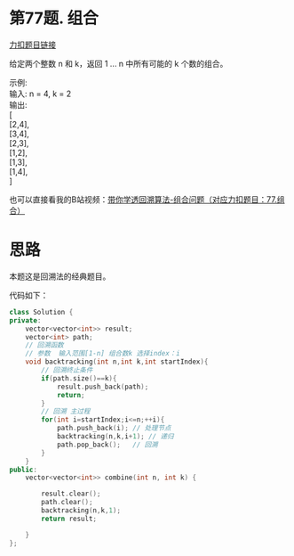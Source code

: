 

# 第77题. 组合

[力扣题目链接](https://leetcode-cn.com/problems/combinations/ )

给定两个整数 n 和 k，返回 1 ... n 中所有可能的 k 个数的组合。   

示例:    
输入: n = 4, k = 2   
输出:   
[   
  [2,4],   
  [3,4],   
  [2,3],   
  [1,2],   
  [1,3],  
  [1,4],  
]  

也可以直接看我的B站视频：[带你学透回溯算法-组合问题（对应力扣题目：77.组合）](https://www.bilibili.com/video/BV1ti4y1L7cv#reply3733925949)

# 思路 


本题这是回溯法的经典题目。

代码如下：
```CPP
class Solution {
private:
    vector<vector<int>> result;
    vector<int> path;
    // 回溯函数 
    // 参数  输入范围[1-n] 组合数k 选择index：i
    void backtracking(int n,int k,int startIndex){
        // 回溯终止条件
        if(path.size()==k){
            result.push_back(path);
            return;
        }
        // 回溯 主过程
        for(int i=startIndex;i<=n;++i){
            path.push_back(i); // 处理节点
            backtracking(n,k,i+1); // 递归
            path.pop_back();   // 回溯
        }
    }
public:
    vector<vector<int>> combine(int n, int k) {

        result.clear();
        path.clear();
        backtracking(n,k,1);
        return result;

    }
};
```
